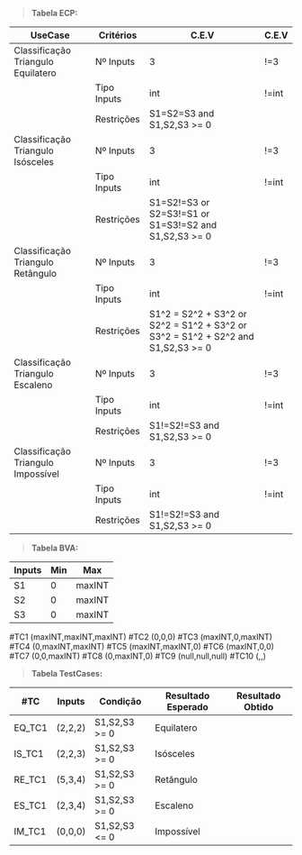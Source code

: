 > **Tabela ECP:**

| UseCase                            | Critérios   | C.E.V | C.E.V |
|------------------------------------|-------------|-------|-------|
| Classificação Triangulo Equilatero | Nº Inputs   |   3   |  !=3  |
|                                    | Tipo Inputs |  int  | !=int |
|                                    | Restrições  |S1=S2=S3 and S1,S2,S3 >= 0|       |
| Classificação Triangulo Isósceles  | Nº Inputs   |   3   | !=3   |
|                                    | Tipo Inputs |  int  | !=int |
|                                    | Restrições  |S1=S2!=S3 or S2=S3!=S1 or S1=S3!=S2 and S1,S2,S3 >= 0|  |
| Classificação Triangulo Retângulo  | Nº Inputs   |   3    |   !=3    |
|                                    | Tipo Inputs | int      |   !=int    |
|                                    | Restrições  |S1^2 = S2^2 + S3^2 or S2^2 = S1^2 + S3^2 or S3^2 = S1^2 + S2^2 and S1,S2,S3 >= 0|       |
| Classificação Triangulo Escaleno   | Nº Inputs   |   3    |    !=3   |
|                                    | Tipo Inputs |   int    |  !=int     |
|                                    | Restrições  |  S1!=S2!=S3  and S1,S2,S3 >= 0|       |
| Classificação Triangulo Impossível | Nº Inputs   |   3    |    !=3   |
|                                    | Tipo Inputs |   int    |  !=int     |
|                                    | Restrições  |  S1!=S2!=S3  and S1,S2,S3 >= 0|       |

> **Tabela BVA:**

| Inputs                           | Min   | Max |
|----------------------------------|-------|-----|
| S1 | 0  |   maxINT  |
| S2 | 0   |   maxINT   |
| S3 | 0   |   maxINT   |

#TC1 (maxINT,maxINT,maxINT)
#TC2 (0,0,0)
#TC3 (maxINT,0,maxINT)
#TC4 (0,maxINT,maxINT)
#TC5 (maxINT,maxINT,0)
#TC6 (maxINT,0,0)
#TC7 (0,0,maxINT)
#TC8 (0,maxINT,0)
#TC9 (null,null,null)
#TC10 (,,)


> **Tabela TestCases:**

|#TC   | Inputs   | Condição | Resultado Esperado | Resultado Obtido|
|------|----------|----------|--------------------|-----------------|
|EQ_TC1|  (2,2,2) |S1,S2,S3 >= 0 |   Equilatero       |                 |
|IS_TC1 |  (2,2,3) |S1,S2,S3 >= 0 |   Isósceles       |                 |
|RE_TC1 |  (5,3,4) | S1,S2,S3 >= 0  |   Retângulo       |                 |
|ES_TC1 |  (2,3,4) |  S1,S2,S3 >= 0 |   Escaleno       |                 |
|IM_TC1 |  (0,0,0) | S1,S2,S3 <= 0    |   Impossível       |                 |




